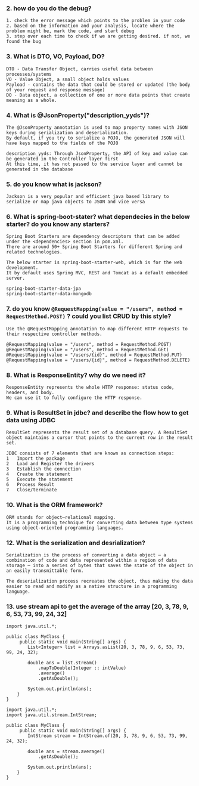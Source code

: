 ### 2.  how do you do the debug? 
```
1. check the error message which points to the problem in your code
2. based on the information and your analysis, locate where the problem might be, mark the code, and start debug
3. step over each time to check if we are getting desired. if not, we found the bug
```

### 3. What is DTO, VO, Payload, DO?
```
DTO - Data Transfer Object, carries useful data between processes/systems
VO - Value Object, a small object holds values
Payload - contains the data that could be stored or updated (the body of your request and response message)
DO - Data object, a collection of one or more data points that create meaning as a whole.
```

### 4. What is @JsonProperty("description_yyds")?
```
The @JsonProperty annotation is used to map property names with JSON keys during serialization and deserialization. 
By default, if you try to serialize a POJO, the generated JSON will have keys mapped to the fields of the POJO 

description_yyds: Through JsonProperty, the API of key and value can be generated in the Controller layer first
At this time, it has not passed to the service layer and cannot be generated in the database
```

### 5. do you know what is jackson?
```
Jackson is a very popular and efficient java based library to serialize or map java objects to JSON and vice versa
```

### 6. What is spring-boot-stater? what dependecies in the below starter? do you know any starters?
```
Spring Boot Starters are dependency descriptors that can be added under the <dependencies> section in pom.xml. 
There are around 50+ Spring Boot Starters for different Spring and related technologies. 

The below starter is spring-boot-starter-web, which is for the web development. 
It by default uses Spring MVC, REST and Tomcat as a default embedded server.

spring-boot-starter-data-jpa
spring-boot-starter-data-mongodb
```

### 7. do you know  `@RequestMapping(value = "/users", method = RequestMethod.POST)` ? could you list CRUD by this style?
```
Use the @RequestMapping annotation to map different HTTP requests to their respective controller methods.

@RequestMapping(value = "/users", method = RequestMethod.POST)
@RequestMapping(value = "/users", method = RequestMethod.GEt)
@RequestMapping(value = "/users/{id}", method = RequestMethod.PUT)
@RequestMapping(value = "/users/{id}", method = RequestMethod.DELETE)
```

### 8. What is ResponseEntity? why do we need it?
```
ResponseEntity represents the whole HTTP response: status code, headers, and body. 
We can use it to fully configure the HTTP response.
```

### 9. What is ResultSet in jdbc? and describe the flow how to get data using JDBC
```
ResultSet represents the result set of a database query. A ResultSet object maintains a cursor that points to the current row in the result set. 

JDBC consists of 7 elements that are known as connection steps:
1	Import the package 
2	Load and Register the drivers 
3	Establish the connection 
4	Create the statement 
5	Execute the statement 
6	Process Result
7	Close/terminate
```

### 10. What is the ORM framework?
```
ORM stands for object–relational mapping. 
It is a programming technique for converting data between type systems using object-oriented programming languages.
```

### 12. What is the serialization and desrialization?
```
Serialization is the process of converting a data object — a combination of code and data represented within a region of data storage — into a series of bytes that saves the state of the object in an easily transmittable form.

The deserialization process recreates the object, thus making the data easier to read and modify as a native structure in a programming language.
```

### 13. use stream api to get the average of the array [20, 3, 78, 9, 6, 53, 73, 99, 24, 32]
```
import java.util.*;

public class MyClass {
     public static void main(String[] args) {
        List<Integer> list = Arrays.asList(20, 3, 78, 9, 6, 53, 73, 99, 24, 32);
        
        double ans = list.stream()
            .mapToDouble(Integer :: intValue)
            .average()
            .getAsDouble();
    
        System.out.println(ans);
    }
}
```

```
import java.util.*;
import java.util.stream.IntStream;

public class MyClass {
     public static void main(String[] args) {
        IntStream stream = IntStream.of(20, 3, 78, 9, 6, 53, 73, 99, 24, 32);
        
        double ans = stream.average()
            .getAsDouble();
    
        System.out.println(ans);
    }
}
```
